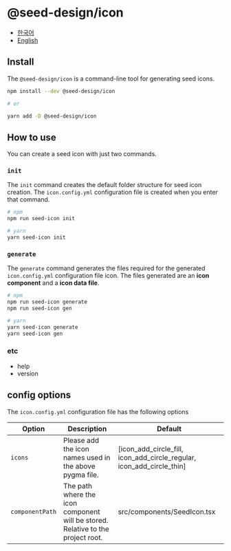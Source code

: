 # @seed-design/icon

- [한국어](./README.md)
- [English](./README-en.md)

## Install

The `@seed-design/icon` is a command-line tool for generating seed icons.

```bash
npm install --dev @seed-design/icon

# or

yarn add -D @seed-design/icon
```

## How to use

You can create a seed icon with just two commands.

### `init`

The `init` command creates the default folder structure for seed icon creation.
The `icon.config.yml` configuration file is created when you enter that command.

```bash
# npm
npm run seed-icon init

# yarn
yarn seed-icon init
```

### `generate`

The `generate` command generates the files required for the generated `icon.config.yml` configuration file icon.
The files generated are an **icon component** and a **icon data file**.

```bash
# npm
npm run seed-icon generate
npm run seed-icon gen

# yarn
yarn seed-icon generate
yarn seed-icon gen
```

### etc

- help
- version

## config options

The `icon.config.yml` configuration file has the following options

| Option          | Description                                                                     | Default                                                               |
| --------------- | ------------------------------------------------------------------------------- | --------------------------------------------------------------------- |
| `icons`         | Please add the icon names used in the above pygma file.                         | [icon_add_circle_fill, icon_add_circle_regular, icon_add_circle_thin] |
| `componentPath` | The path where the icon component will be stored. Relative to the project root. | src/components/SeedIcon.tsx                                           |
